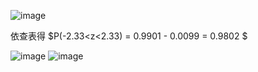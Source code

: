 ![image](https://github.com/user-attachments/assets/d9faf34d-ad8c-4fcd-b21f-8ea76d7733e0)  

依查表得 $P(-2.33<z<2.33) = 0.9901 - 0.0099 = 0.9802 $  
  
    
![image](https://github.com/user-attachments/assets/c73bd64c-b1cd-4c7b-bf20-92914aa71465)
![image](https://github.com/user-attachments/assets/ece69436-863c-4200-9972-bf971caf89e4)
